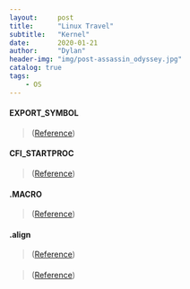 ```yaml
---
layout:     post
title:      "Linux Travel"
subtitle:   "Kernel"
date:       2020-01-21
author:     "Dylan"
header-img: "img/post-assassin_odyssey.jpg"
catalog: true
tags:
    - OS
---
```



#### EXPORT_SYMBOL

> ([Reference](https://blog.csdn.net/qq_37858386/article/details/78444168))



#### CFI_STARTPROC

> ([Reference](https://blog.csdn.net/permike/article/details/41550991))




#### .MACRO

> ([Reference](https://www.cnblogs.com/Widesky/p/9006954.html))


#### .align

> ([Reference](https://www.cnblogs.com/GaryEmbed/archive/2012/11/21/2780783.html))



#### 

> ([Reference]())




#### 

> 



#### 

> 





#### 

> 






#### 

> 






